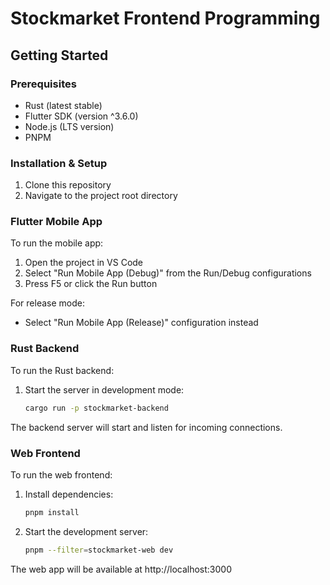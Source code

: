 # Stockmarket Frontend Programming

## Getting Started

### Prerequisites

- Rust (latest stable)
- Flutter SDK (version ^3.6.0)
- Node.js (LTS version)
- PNPM

### Installation & Setup

1. Clone this repository
2. Navigate to the project root directory

### Flutter Mobile App

To run the mobile app:

1. Open the project in VS Code
2. Select "Run Mobile App (Debug)" from the Run/Debug configurations
3. Press F5 or click the Run button

For release mode:
- Select "Run Mobile App (Release)" configuration instead

### Rust Backend

To run the Rust backend:

1. Start the server in development mode:
   ```sh
   cargo run -p stockmarket-backend
   ```

The backend server will start and listen for incoming connections.

### Web Frontend

To run the web frontend:

1. Install dependencies:
   ```sh
   pnpm install
   ```

2. Start the development server:
   ```sh
   pnpm --filter=stockmarket-web dev
   ```

The web app will be available at http://localhost:3000

